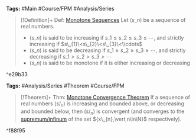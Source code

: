 ---
---

**Tags:** #Main #Course/FPM #Analysis/Series 

 > 
 > \[!Definition\]+ Def: [Monotone Sequences](Monotone%20Sequences.md)
 > Let $(s\_{n})$ be a sequence of real numbers.
 > 
 > * $(s\_{n})$ is said to be increasing if $s\_{1}\le s\_{2}\le s\_{3}\le\cdots$, and strictly increasing if $s\_{1}\<s\_{2}\<s\_{3}\<\\cdots$
 > * $(s\_{n})$ is said to be decreasing if $s\_{1}\ge s\_{2}\ge s\_{3}\ge\cdots$, and strictly decreasing if $s\_{1}>s\_{2}>s\_{3}>\cdots$
 > * $(s\_{n})$ is said to be monotone if it is either increasing or decreasing

^e29b33

**Tags:** #Analysis/Series #Theorem #Course/FPM 

 > 
 > \[!Theorem\]+ Thm: [Monotone Convergence Theorem](Monotone%20Convergence%20Theorem.md)
 > If a sequence of real numbers $(s/_{n})$ is increasing and bounded above, or decreasing and bounded below, then $(s/_{n})$ is convergent (and converges to the [supremum/infinum](Bounds,%20Suprema%20and%20Infima.md#35189a) of the set ${x\_{n},\vert,n\in\N}$ respectively).

^f88f95
